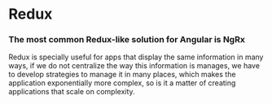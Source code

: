 # Redux

### The most common Redux-like solution for Angular is NgRx
Redux is specially useful for apps that display the same information in many ways,
if we do not centralize the way this information is manages, we have to develop strategies to
manage it in many places, which makes the application exponentially more complex, so is it
a matter of creating applications that scale on complexity.
